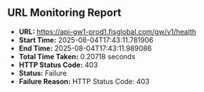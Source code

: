 ## URL Monitoring Report

- **URL:** https://api-gw1-prod1.fisglobal.com/gw/v1/health
- **Start Time:** 2025-08-04T17:43:11.781906
- **End Time:** 2025-08-04T17:43:11.989086
- **Total Time Taken:** 0.20718 seconds
- **HTTP Status Code:** 403
- **Status:** Failure
- **Failure Reason:** HTTP Status Code: 403
